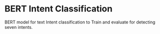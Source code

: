 # BERT Intent Classification
 BERT model for text Intent classification to Train and evaluate for detecting seven intents.

